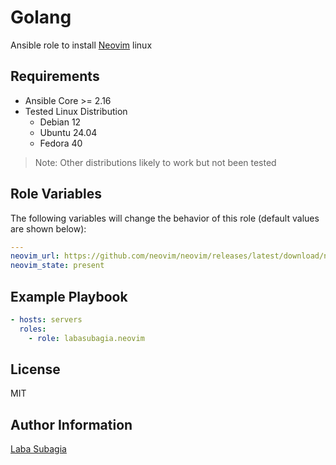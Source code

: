 Golang
=========

Ansible role to install [Neovim](https://neovim.io/) linux

Requirements
------------
- Ansible Core >= 2.16
- Tested Linux Distribution
  - Debian 12
  - Ubuntu 24.04
  - Fedora 40

> Note: Other distributions likely to work but not been tested

Role Variables
--------------

The following variables will change the behavior of this role (default values are shown below):

```yaml
---
neovim_url: https://github.com/neovim/neovim/releases/latest/download/nvim-linux64.tar.gz
neovim_state: present

```


Example Playbook
----------------
```yaml
- hosts: servers
  roles:
    - role: labasubagia.neovim
```

License
-------

MIT

Author Information
------------------

[Laba Subagia](https://github.com/labasubagia)
